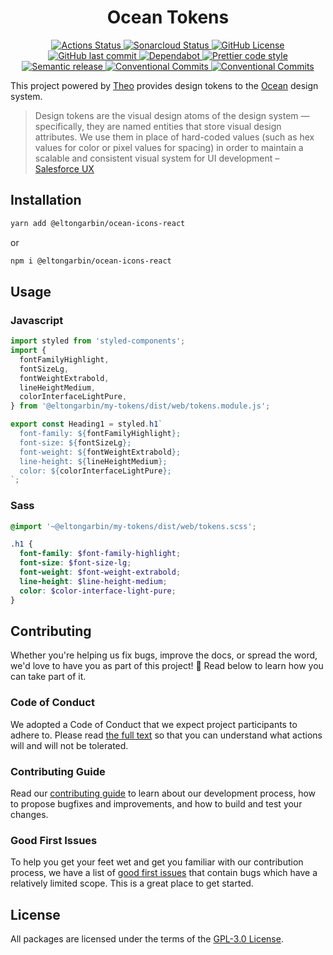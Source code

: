 <h1 align="center">
  Ocean Tokens
</h1>

<p align="center">
  <a href="https://github.com/eltongarbin/my-tokens/actions">
    <img alt="Actions Status" src="https://github.com/eltongarbin/my-tokens/workflows/CI/badge.svg">
  </a>
  <a href="https://sonarcloud.io/dashboard?id=ocean-ds_ocean-tokens">
    <img alt="Sonarcloud Status" src="https://sonarcloud.io/api/project_badges/measure?project=ocean-ds_ocean-tokens&metric=alert_status">
  </a>
  <a href="https://github.com/eltongarbin/my-tokens/blob/master/LICENSE">
    <img alt="GitHub License" src="https://img.shields.io/github/license/eltongarbin/my-tokens">
  </a>
  <a href="https://github.com/eltongarbin/my-tokens/graphs/commit-activity">
    <img alt="GitHub last commit" src="https://img.shields.io/github/last-commit/eltongarbin/my-tokens">
  </a>
  <a href="https://github.com/eltongarbin/my-tokens/network/updates">
    <img alt="Dependabot" src="https://img.shields.io/badge/Dependabot-enabled-brightgreen">
  </a>
  <a href="https://github.com/prettier/prettier">
    <img alt="Prettier code style" src="https://img.shields.io/badge/code_style-prettier-ff69b4.svg">
  </a>
  <a href="https://github.com/semantic-release/semantic-release">
    <img alt="Semantic release" src="https://img.shields.io/badge/%20%20%F0%9F%93%A6%F0%9F%9A%80-semantic--release-e10079.svg">
  </a>
  <a href="https://conventionalcommits.org">
    <img alt="Conventional Commits" src="https://img.shields.io/badge/Conventional%20Commits-1.0.0-yellow.svg">
  </a>
  <a href="http://makeapullrequest.com">
    <img alt="Conventional Commits" src="https://img.shields.io/badge/PRs-welcome-brightgreen.svg">
  </a>
</p>

This project powered by [Theo](https://github.com/salesforce-ux/theo) provides design tokens to the [Ocean](https://zeroheight.com/9c9b2b3aa/p/257272-eltongarbin/t/968532) design system.

> Design tokens are the visual design atoms of the design system — specifically, they are named entities that store visual design attributes. We use them in place of hard-coded values (such as hex values for color or pixel values for spacing) in order to maintain a scalable and consistent visual system for UI development – [Salesforce UX](https://www.lightningdesignsystem.com/design-tokens/)

## Installation

```sh
yarn add @eltongarbin/ocean-icons-react
```

or

```sh
npm i @eltongarbin/ocean-icons-react
```

## Usage

### Javascript

```js
import styled from 'styled-components';
import {
  fontFamilyHighlight,
  fontSizeLg,
  fontWeightExtrabold,
  lineHeightMedium,
  colorInterfaceLightPure,
} from '@eltongarbin/my-tokens/dist/web/tokens.module.js';

export const Heading1 = styled.h1`
  font-family: ${fontFamilyHighlight};
  font-size: ${fontSizeLg};
  font-weight: ${fontWeightExtrabold};
  line-height: ${lineHeightMedium};
  color: ${colorInterfaceLightPure};
`;
```

### Sass

```scss
@import '~@eltongarbin/my-tokens/dist/web/tokens.scss';

.h1 {
  font-family: $font-family-highlight;
  font-size: $font-size-lg;
  font-weight: $font-weight-extrabold;
  line-height: $line-height-medium;
  color: $color-interface-light-pure;
}
```

## Contributing

Whether you're helping us fix bugs, improve the docs, or spread the word, we'd love to have you as part of this project! :blue_heart: Read below to learn how you can take part of it.

### Code of Conduct

We adopted a Code of Conduct that we expect project participants to adhere to. Please read [the full text](.github/CODE_OF_CONDUCT.md) so that you can understand what actions will and will not be tolerated.

### Contributing Guide

Read our [contributing guide](.github/CONTRIBUTING.md) to learn about our development process, how to propose bugfixes and improvements, and how to build and test your changes.

### Good First Issues

To help you get your feet wet and get you familiar with our contribution process, we have a list of [good first issues](https://github.com/eltongarbin/my-tokens/labels/good%20first%20issue) that contain bugs which have a relatively limited scope. This is a great place to get started.

## License

All packages are licensed under the terms of the [GPL-3.0 License](LICENSE).
